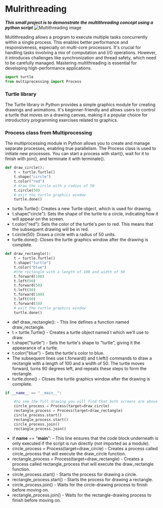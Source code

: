 # Mulrithreading
***This small project is to demonstrate the multithreading concept using a python script***
![Multithreading image](https://www.ionos.com/digitalguide/fileadmin/_processed_/6/5/csm_nvme-t_f085d58d46.webp)

<div>

  Multithreading allows a program to execute multiple tasks concurrently within a single process. This enables better performance and responsiveness, especially on multi-core processors. It's crucial for handling tasks involving a mix of computation and I/O operations. However, it introduces challenges like synchronization and 
thread safety, which need to be carefully managed. Mastering multithreading is essential for developing high-performance applications.

</div>

```python
import turtle
from multiprocessing import Process
```

<div>
  
  ### Turtle library
  The Turtle library in Python provides a simple graphics module for creating drawings and animations. It's beginner-friendly and allows users to control a turtle that moves on a drawing canvas, making it a popular choice for introductory programming exercises related to graphics.
  ### Process class from Multiprocessing
  The multiprocessing module in Python allows you to create and manage separate processes, enabling true parallelism. The Process class is used to initiate new processes. You can start a process with start(), wait for it to finish with join(), and terminate it with terminate().

</div>
<div>
  
```python
def draw_circle():
    t = turtle.Turtle()
    t.shape("circle")
    t.color("red")
    # draw the circle with a radius of 50
    t.circle(50)
    # exit the turtle graphics window
    turtle.done()
```

- turtle.Turtle(): Creates a new Turtle object, which is used for drawing.
- t.shape("circle"): Sets the shape of the turtle to a circle, indicating how it will appear on the screen.
- t.color("red"): Sets the color of the turtle's pen to red. This means that the subsequent drawing will be in red.
- t.circle(50): Draws a circle with a radius of 50 units.
- turtle.done(): Closes the turtle graphics window after the drawing is complete.
</div>
<div>
  
```python
def draw_rectangle():
    t = turtle.Turtle()
    t.shape("turtle")
    t.color("blue")
    #the rectangle with a length of 100 and width of 50
    t.forward(100)
    t.left(90)
    t.forward(50)
    t.left(90)
    t.forward(100)
    t.left(90)
    t.forward(50)
    # exit the turtle graphics window
    turtle.done()
```

- def draw_rectangle(): - This line defines a function named draw_rectangle.
- t = turtle.Turtle() - Creates a turtle object named t which we'll use to draw.
- t.shape("turtle") - Sets the turtle's shape to "turtle", giving it the appearance of a turtle.
- t.color("blue") - Sets the turtle's color to blue.
- The subsequent lines use t.forward() and t.left() commands to draw a rectangle with a length of 100 and a width of 50. The turtle moves forward, turns 90 degrees left, and repeats these steps to form the rectangle.
- turtle.done() - Closes the turtle graphics window after the drawing is complete.
</div>

<div>

```python
if __name__ == "__main__":

    #to see the full drawing you will find that both screens are above each other so move one of them aside
    circle_process = Process(target=draw_circle)
    rectangle_process = Process(target=draw_rectangle)
    circle_process.start()
    rectangle_process.start()
    circle_process.join()
    rectangle_process.join()
```

- if __name__ == "__main__": - This line ensures that the code block underneath is only executed if the script is run directly (not imported as a module).
- circle_process = Process(target=draw_circle) - Creates a process called circle_process that will execute the draw_circle function.
- rectangle_process = Process(target=draw_rectangle) - Creates a process called rectangle_process that will execute the draw_rectangle function.
- circle_process.start() - Starts the process for drawing a circle.
- rectangle_process.start() - Starts the process for drawing a rectangle.
- circle_process.join() - Waits for the circle-drawing process to finish before moving on.
- rectangle_process.join() - Waits for the rectangle-drawing process to finish before moving on.

</div>
